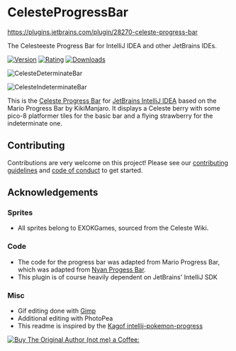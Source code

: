 # CelesteProgressBar

https://plugins.jetbrains.com/plugin/28270-celeste-progress-bar

The Celesteeste Progress Bar for IntelliJ IDEA and other JetBrains IDEs.

[![Version](https://img.shields.io/jetbrains/plugin/v/28270-celeste-progress-bar)](https://plugins.plugins.jetbrains.com/plugin/28270-celeste-progress-bar/plugin/28270-celeste-progress-bar/versions)
[![Rating](https://img.shields.io/jetbrains/plugin/r/rating/28270-celeste-progress-bar)](https://plugins.plugins.jetbrains.com/plugin/28270-celeste-progress-bar/plugin/14708-mario-progress-bar/reviews)
[![Downloads](https://img.shields.io/jetbrains/plugin/28270-celeste-progress-bar)](https://plugins.plugins.jetbrains.com/plugin/28270-celeste-progress-bar)

![CelesteDeterminateBar](https://i.imgur.com/d5brRnf.png)

![CelesteIndeterminateBar](https://i.imgur.com/2ulW5K0.png)

This is the [Celeste Progress Bar](https://plugins.plugins.jetbrains.com/plugin/28270-celeste-progress-bar/plugin/) for [JetBrains IntelliJ IDEA](https://www.plugins.jetbrains.com/plugin/28270-celeste-progress-bar/idea/) based on the Mario Progress Bar by KikiManjaro. It displays a Celeste berry with some pico-8 platformer tiles for the basic bar and a flying strawberry for the indeterminate one.

## Contributing

Contributions are very welcome on this project! Please see our [contributing guidelines](CONTRIBUTING.md) and [code of conduct](CODE_OF_CONDUCT.md) to get started.

## Acknowledgements

### Sprites
* All sprites belong to EXOKGames, sourced from the Celeste Wiki.

### Code

* The code for the progress bar was adapted from Mario Progress Bar, which
was adapted from [Nyan Progess Bar](https://github.com/batya239/NyanProgressBar).
* This plugin is of course heavily dependent on JetBrains' IntelliJ SDK

### Misc

* Gif editing done with [Gimp](https://www.gimp.org/)
* Additional editing with PhotoPea
* This readme is inspired by the [Kagof intellij-pokemon-progress](https://github.com/kagof/intellij-pokemon-progress/blob/master/README.md)

[![Buy The Original Author (not me) a Coffee:](https://img.buymeacoffee.com/api/?url=aHR0cHM6Ly9pbWcuYnV5bWVhY29mZmVlLmNvbS9hcGkvP3VybD1hSFIwY0hNNkx5OWpaRzR1WW5WNWJXVmhZMjltWm1WbExtTnZiUzkxY0d4dllXUnpMM0J5YjJacGJHVmZjR2xqZEhWeVpYTXZNakF5TVM4d015ODBZekkwT0RnNE1XWmxOVE5pWmprM1lUa3pOV1kxWm1NNFlqRXpPV1EyTWk1d2JtYz0mc2l6ZT0zMDAmbmFtZT1raWtpbWFuamFybw==&creator=kikimanjaro&is_creating=creating%20mobile%20apps%20and%20plugins&design_code=1&design_color=%23ff813f&slug=kikimanjaro)](https://www.buymeacoffee.com/kikimanjaro)
